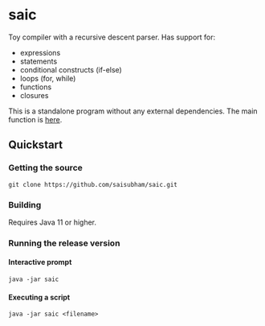 # saic
Toy compiler with a recursive descent parser. Has support for:
- expressions
- statements
- conditional constructs (if-else)
- loops (for, while)
- functions
- closures

This is a standalone program without any external dependencies. The main function is [here](https://github.com/saisubham/saic/blob/main/src/com/sudosai/saic/Saic.java).

## Quickstart

### Getting the source
```
git clone https://github.com/saisubham/saic.git
```
### Building
Requires Java 11 or higher.

### Running the release version

#### Interactive prompt
```
java -jar saic
```
#### Executing a script
```
java -jar saic <filename>
```
